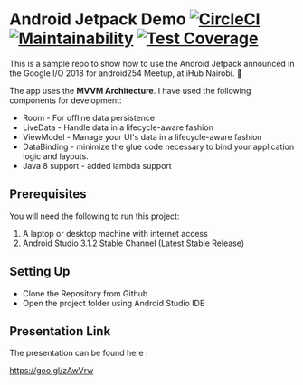 # Android Jetpack Demo  [![CircleCI](https://circleci.com/gh/jumaallan/android-jetpack.svg?style=shield)](https://circleci.com/gh/jumaallan/android-jetpack)  [![Maintainability](https://api.codeclimate.com/v1/badges/7e56a019e6fede24b212/maintainability)](https://codeclimate.com/github/jumaallan/android-jetpack/maintainability)  [![Test Coverage](https://api.codeclimate.com/v1/badges/7e56a019e6fede24b212/test_coverage)](https://codeclimate.com/github/jumaallan/android-jetpack/test_coverage)

This is a sample repo to show how to use the Android Jetpack announced in the Google I/O 2018 for android254 Meetup, at iHub Nairobi. :rocket:

The app uses the **MVVM Architecture**. I have used the following components for development:

* Room - For offline data persistence
* LiveData - Handle data in a lifecycle-aware fashion 
* ViewModel - Manage your UI's data in a lifecycle-aware fashion
* DataBinding -  minimize the glue code necessary to bind your application logic and layouts.
* Java 8 support - added lambda support

## Prerequisites
You will need the following to run this project:
1. A laptop or desktop machine with internet access
2. Android Studio 3.1.2 Stable Channel (Latest Stable Release) 

## Setting Up
* Clone the Repository from Github
* Open the project folder using Android Studio IDE

## Presentation Link
The presentation can be found here :

https://goo.gl/zAwVrw 

